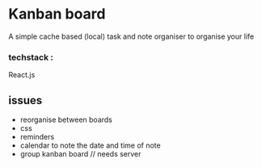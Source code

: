 # Kanban board
A simple cache based (local) task and note organiser to organise your life

### techstack :
React.js




## issues
* reorganise between boards
* css
* reminders
* calendar to note the date and time of note
* group kanban board // needs server
